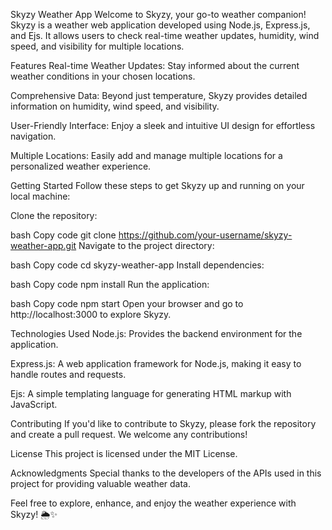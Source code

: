 Skyzy Weather App
Welcome to Skyzy, your go-to weather companion! Skyzy is a weather web application developed using Node.js, Express.js, and Ejs. It allows users to check real-time weather updates, humidity, wind speed, and visibility for multiple locations.

Features
Real-time Weather Updates: Stay informed about the current weather conditions in your chosen locations.

Comprehensive Data: Beyond just temperature, Skyzy provides detailed information on humidity, wind speed, and visibility.

User-Friendly Interface: Enjoy a sleek and intuitive UI design for effortless navigation.

Multiple Locations: Easily add and manage multiple locations for a personalized weather experience.

Getting Started
Follow these steps to get Skyzy up and running on your local machine:

Clone the repository:

bash
Copy code
git clone https://github.com/your-username/skyzy-weather-app.git
Navigate to the project directory:

bash
Copy code
cd skyzy-weather-app
Install dependencies:

bash
Copy code
npm install
Run the application:

bash
Copy code
npm start
Open your browser and go to http://localhost:3000 to explore Skyzy.

Technologies Used
Node.js: Provides the backend environment for the application.

Express.js: A web application framework for Node.js, making it easy to handle routes and requests.

Ejs: A simple templating language for generating HTML markup with JavaScript.

Contributing
If you'd like to contribute to Skyzy, please fork the repository and create a pull request. We welcome any contributions!

License
This project is licensed under the MIT License.

Acknowledgments
Special thanks to the developers of the APIs used in this project for providing valuable weather data.

Feel free to explore, enhance, and enjoy the weather experience with Skyzy! 🌦️✨